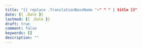 ```yaml
---
title: "{{ replace .TranslationBaseName "-" " " | title }}"
date: {{ .Date }}
lastmod: {{ .Date }}
draft: true
comment: false
keywords: []
description: ""
---
```


<!--more-->
